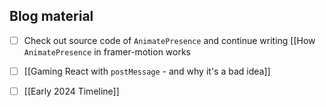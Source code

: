 
## Blog material
- [ ] Check out source code of `AnimatePresence` and continue writing [[How `AnimatePresence` in framer-motion works
- [ ] [[Gaming React with `postMessage` - and why it's a bad idea]]

- [ ] [[Early 2024 Timeline]]
